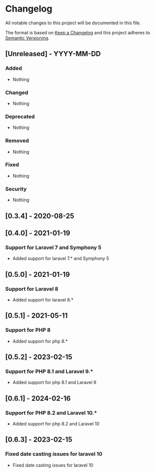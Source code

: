 # Changelog

All notable changes to this project will be documented in this file.

The format is based on [Keep a Changelog](http://keepachangelog.com/en/1.0.0/)
and this project adheres to [Semantic Versioning](http://semver.org/spec/v2.0.0.html).


## [Unreleased] - YYYY-MM-DD

### Added
- Nothing

### Changed
- Nothing

### Deprecated
- Nothing

### Removed
- Nothing

### Fixed
- Nothing

### Security
- Nothing


## [0.3.4] - 2020-08-25

## [0.4.0] - 2021-01-19
### Support for Laravel 7 and Symphony 5
- Added support for laravel 7.* and Symphony 5

## [0.5.0] - 2021-01-19
### Support for Laravel 8
- Added support for laravel 8.*

## [0.5.1] - 2021-05-11
### Support for PHP 8
- Added support for php 8.*

## [0.5.2] - 2023-02-15
### Support for PHP 8.1 and Laravel 9.*
- Added support for php 8.1 and Laravel 9

## [0.6.1] - 2024-02-16
### Support for PHP 8.2 and Laravel 10.*
- Added support for php 8.2 and Laravel 10

## [0.6.3] - 2023-02-15
### Fixed date casting issues for laravel 10
- Fixed date casting issues for laravel 10


